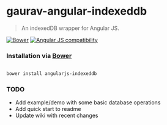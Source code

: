 # gaurav-angular-indexeddb

> An indexedDB wrapper for Angular JS.

[![Bower](https://img.shields.io/bower/v/angularjs-indexeddb.svg)]()
[![Angular JS compatibility](https://img.shields.io/badge/angular-1.4.x-green.svg)]()

### Installation via [Bower](http://bower.io)

```bash

bower install angularjs-indexeddb

```

### TODO
* Add example/demo with some basic database operations
* Add quick start to readme
* Update wiki with recent changes
